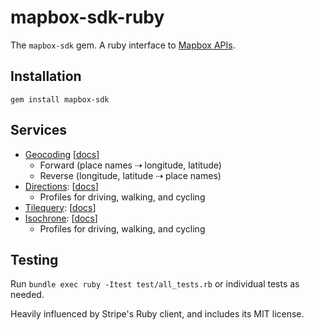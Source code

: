 # mapbox-sdk-ruby

The `mapbox-sdk` gem. A ruby interface to [Mapbox APIs](https://www.mapbox.com/developers/api/).

## Installation

```
gem install mapbox-sdk
```

## Services

* [Geocoding](https://www.mapbox.com/api-documentation/#geocoding) [[docs](https://github.com/mapbox/mapbox-sdk-rb/blob/update-docs/docs/geocoding.md)]
  * Forward (place names ⇢  longitude, latitude)
  * Reverse (longitude, latitude ⇢ place names)
* [Directions](https://www.mapbox.com/api-documentation/#directions): [[docs](https://github.com/mapbox/mapbox-sdk-rb/blob/update-docs/docs/directions.md)]
  * Profiles for driving, walking, and cycling
* [Tilequery](https://www.mapbox.com/api-documentation/#tilequery): [[docs](https://github.com/mapbox/mapbox-sdk-rb/blob/update-docs/docs/tilequery.md)]
* [Isochrone](https://www.mapbox.com/api-documentation/#isochrone): [[docs](https://github.com/mapbox/mapbox-sdk-rb/blob/update-docs/docs/isochrone.md)]
  * Profiles for driving, walking, and cycling

## Testing

Run `bundle exec ruby -Itest test/all_tests.rb` or individual tests as needed.

Heavily influenced by Stripe's Ruby client, and includes its MIT license.